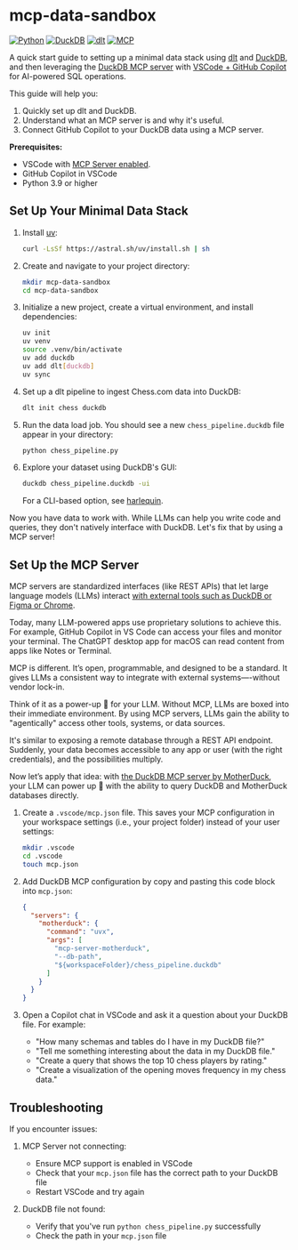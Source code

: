 # mcp-data-sandbox

[![Python](https://img.shields.io/badge/Python-3.9%2B-blue)](https://www.python.org/)
[![DuckDB](https://img.shields.io/badge/DuckDB-Latest-orange)](https://duckdb.org/)
[![dlt](https://img.shields.io/badge/dlt-Latest-green)](https://dlthub.com/)
[![MCP](https://img.shields.io/badge/MCP-Enabled-purple)](https://code.visualstudio.com/docs/copilot/chat/mcp-servers)

A quick start guide to setting up a minimal data stack using [dlt](https://dlthub.com/) and [DuckDB](https://duckdb.org/), and then leveraging the [DuckDB MCP server](https://github.com/motherduckdb/mcp-server-motherduck) with [VSCode + GitHub Copilot](https://github.com/features/copilot) for AI-powered SQL operations.

This guide will help you:
1. Quickly set up dlt and DuckDB.
2. Understand what an MCP server is and why it's useful.
3. Connect GitHub Copilot to your DuckDB data using a MCP server.

**Prerequisites:** 
* VSCode with [MCP Server enabled](https://code.visualstudio.com/docs/copilot/chat/mcp-servers#_enable-mcp-support-in-vs-code).
* GitHub Copilot in VSCode
* Python 3.9 or higher

## Set Up Your Minimal Data Stack

1. Install [uv](https://docs.astral.sh/uv/):
    ```bash
    curl -LsSf https://astral.sh/uv/install.sh | sh
    ```

2. Create and navigate to your project directory:
    ```bash
    mkdir mcp-data-sandbox
    cd mcp-data-sandbox
    ```

3. Initialize a new project, create a virtual environment, and install dependencies:
    ```bash
    uv init
    uv venv
    source .venv/bin/activate
    uv add duckdb
    uv add dlt[duckdb]
    uv sync
    ```

4. Set up a dlt pipeline to ingest Chess.com data into DuckDB:
    ```bash
    dlt init chess duckdb
    ```

5. Run the data load job. You should see a new `chess_pipeline.duckdb` file appear in your directory:
    ```bash
    python chess_pipeline.py
    ```

6. Explore your dataset using DuckDB's GUI:
    ```bash
    duckdb chess_pipeline.duckdb -ui
    ```
    For a CLI-based option, see [harlequin](https://harlequin.sh/).

Now you have data to work with. While LLMs can help you write code and queries, they don't natively interface with DuckDB. Let's fix that by using a MCP server!

## Set Up the MCP Server

MCP servers are standardized interfaces (like REST APIs) that let large language models (LLMs) interact [with external tools such as DuckDB or Figma or Chrome](https://github.com/punkpeye/awesome-mcp-servers). 

Today, many LLM-powered apps use proprietary solutions to achieve this. For example, GitHub Copilot in VS Code can access your files and monitor your terminal. The ChatGPT desktop app for macOS can read content from apps like Notes or Terminal.

MCP is different. It’s open, programmable, and designed to be a standard. It gives LLMs a consistent way to integrate with external systems—-without vendor lock-in.

Think of it as a power-up 🍄 for your LLM. Without MCP, LLMs are boxed into their immediate environment. By using MCP servers, LLMs gain the ability to "agentically" access other tools, systems, or data sources. 

It's similar to exposing a remote database through a REST API endpoint. Suddenly, your data becomes accessible to any app or user (with the right credentials), and the possibilities multiply.

Now let’s apply that idea: with [the DuckDB MCP server by MotherDuck](https://github.com/motherduckdb/mcp-server-motherduck), your LLM can power up 💪 with the ability to query DuckDB and MotherDuck databases directly.

1. Create a `.vscode/mcp.json` file. This saves your MCP configuration in your workspace settings (i.e., your project folder) instead of your user settings:

    ```bash
    mkdir .vscode
    cd .vscode
    touch mcp.json
    ```

2. Add DuckDB MCP configuration by copy and pasting this code block into `mcp.json`:

    ```json
    {
      "servers": {
        "motherduck": {
          "command": "uvx",
          "args": [
            "mcp-server-motherduck",
            "--db-path",
            "${workspaceFolder}/chess_pipeline.duckdb"
          ]
        }
      }
    }
    ```

3. Open a Copilot chat in VSCode and ask it a question about your DuckDB file. For example:
   - "How many schemas and tables do I have in my DuckDB file?"
   - "Tell me something interesting about the data in my DuckDB file."
   - "Create a query that shows the top 10 chess players by rating."
   - "Create a visualization of the opening moves frequency in my chess data."

## Troubleshooting

If you encounter issues:

1. MCP Server not connecting:
    - Ensure MCP support is enabled in VSCode
    - Check that your `mcp.json` file has the correct path to your DuckDB file
    - Restart VSCode and try again

2. DuckDB file not found:
    - Verify that you've run `python chess_pipeline.py` successfully
    - Check the path in your `mcp.json` file